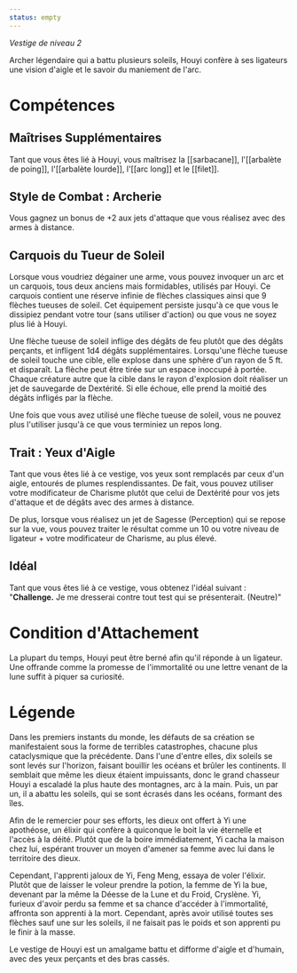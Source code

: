 ```yaml
---
status: empty
---
```

*Vestige de niveau 2*

Archer légendaire qui a battu plusieurs soleils, Houyi confère à ses ligateurs une vision d'aigle et le savoir du maniement de l'arc.

# Compétences

## Maîtrises Supplémentaires
Tant que vous êtes lié à Houyi, vous maîtrisez la [[sarbacane]], l'[[arbalète de poing]], l'[[arbalète lourde]], l'[[arc long]] et le [[filet]].

## Style de Combat : Archerie
Vous gagnez un bonus de +2 aux jets d'attaque que vous réalisez avec des armes à distance.

## Carquois du Tueur de Soleil
Lorsque vous voudriez dégainer une arme, vous pouvez invoquer un arc et un carquois, tous deux anciens mais formidables, utilisés par Houyi. Ce carquois contient une réserve infinie de flèches classiques ainsi que 9 flèches tueuses de soleil. Cet équipement persiste jusqu'à ce que vous le dissipiez pendant votre tour (sans utiliser d'action) ou que vous ne soyez plus lié à Houyi.

Une flèche tueuse de soleil inflige des dégâts de feu plutôt que des dégâts perçants, et infligent 1d4 dégâts supplémentaires. Lorsqu'une flèche tueuse de soleil touche une cible, elle explose dans une sphère d'un rayon de 5 ft. et disparaît. La flèche peut être tirée sur un espace inoccupé à portée. Chaque créature autre que la cible dans le rayon d'explosion doit réaliser un jet de sauvegarde de Dextérité. Si elle échoue, elle prend la moitié des dégâts infligés par la flèche.

Une fois que vous avez utilisé une flèche tueuse de soleil, vous ne pouvez plus l'utiliser jusqu'à ce que vous terminiez un repos long.

## Trait : Yeux d'Aigle
Tant que vous êtes lié à ce vestige, vos yeux sont remplacés par ceux d'un aigle, entourés de plumes resplendissantes. De fait, vous pouvez utiliser votre modificateur de Charisme plutôt que celui de Dextérité pour vos jets d'attaque et de dégâts avec des armes à distance.

De plus, lorsque vous réalisez un jet de Sagesse (Perception) qui se repose sur la vue, vous pouvez traiter le résultat comme un 10 ou votre niveau de ligateur + votre modificateur de Charisme, au plus élevé.

## Idéal
Tant que vous êtes lié à ce vestige, vous obtenez l'idéal suivant : "**Challenge.** Je me dresserai contre tout test qui se présenterait. (Neutre)"

# Condition d'Attachement
La plupart du temps, Houyi peut être berné afin qu'il réponde à un ligateur. Une offrande comme la promesse de l'immortalité ou une lettre venant de la lune suffit à piquer sa curiosité.

# Légende
Dans les premiers instants du monde, les défauts de sa création se manifestaient sous la forme de terribles catastrophes, chacune plus cataclysmique que la précédente. Dans l'une d'entre elles, dix soleils se sont levés sur l'horizon, faisant bouillir les océans et brûler les continents. Il semblait que même les dieux étaient impuissants, donc le grand chasseur Houyi a escaladé la plus haute des montagnes, arc à la main. Puis, un par un, il a abattu les soleils, qui se sont écrasés dans les océans, formant des îles.

Afin de le remercier pour ses efforts, les dieux ont offert à Yi une apothéose, un élixir qui confère à quiconque le boit la vie éternelle et l'accès à la déité. Plutôt que de la boire immédiatement, Yi cacha la maison chez lui, espérant trouver un moyen d'amener sa femme avec lui dans le territoire des dieux.

Cependant, l'apprenti jaloux de Yi, Feng Meng, essaya de voler l'élixir. Plutôt que de laisser le voleur prendre la potion, la femme de Yi la bue, devenant par la même la Déesse de la Lune et du Froid, Cryslène. Yi, furieux d'avoir perdu sa femme et sa chance d'accéder à l'immortalité, affronta son apprenti à la mort. Cependant, après avoir utilisé toutes ses flèches sauf une sur les soleils, il ne faisait pas le poids et son apprenti pu le finir à la masse.

Le vestige de Houyi est un amalgame battu et difforme d'aigle et d'humain, avec des yeux perçants et des bras cassés.
